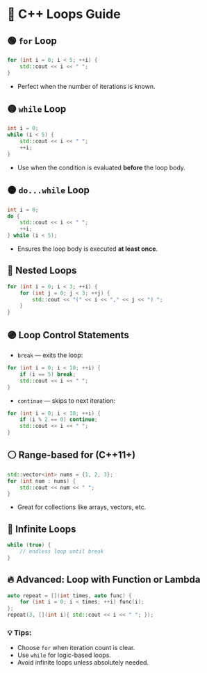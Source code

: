 # 🔁 C++ Loops Guide

## 🟢 `for` Loop

```cpp
for (int i = 0; i < 5; ++i) {
    std::cout << i << " ";
}
```

* Perfect when the number of iterations is known.

## 🟡 `while` Loop

```cpp
int i = 0;
while (i < 5) {
    std::cout << i << " ";
    ++i;
}
```

* Use when the condition is evaluated **before** the loop body.

## 🟠 `do...while` Loop

```cpp
int i = 0;
do {
    std::cout << i << " ";
    ++i;
} while (i < 5);
```

* Ensures the loop body is executed **at least once**.

## 🔵 Nested Loops

```cpp
for (int i = 0; i < 3; ++i) {
    for (int j = 0; j < 3; ++j) {
        std::cout << "(" << i << "," << j << ") ";
    }
}
```

## 🟣 Loop Control Statements

* `break` — exits the loop:

```cpp
for (int i = 0; i < 10; ++i) {
    if (i == 5) break;
    std::cout << i << " ";
}
```

* `continue` — skips to next iteration:

```cpp
for (int i = 0; i < 10; ++i) {
    if (i % 2 == 0) continue;
    std::cout << i << " ";
}
```

## ⚪ Range-based for (C++11+)

```cpp
std::vector<int> nums = {1, 2, 3};
for (int num : nums) {
    std::cout << num << " ";
}
```

* Great for collections like arrays, vectors, etc.

## 🔴 Infinite Loops

```cpp
while (true) {
    // endless loop until break
}
```

## 🔥 Advanced: Loop with Function or Lambda

```cpp
auto repeat = [](int times, auto func) {
    for (int i = 0; i < times; ++i) func(i);
};
repeat(3, [](int i){ std::cout << i << " "; });
```

### 💡 Tips:

* Choose `for` when iteration count is clear.
* Use `while` for logic-based loops.
* Avoid infinite loops unless absolutely needed.
